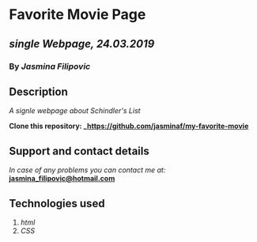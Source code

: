 # Favorite Movie Page

## _single Webpage, 24.03.2019_

### By _Jasmina Filipovic_

## Description

_A signle webpage about Schindler's List_

**Clone this repository: _https://github.com/jasminaf/my-favorite-movie**

## Support and contact details

_In case of any problems you can contact me at:_ **jasmina_filipovic@hotmail.com**

## Technologies used

1. _html_
2. _CSS_
